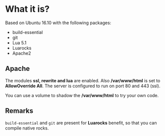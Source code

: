 # What it is?
Based on Ubuntu 16.10 with the following packages:

* build-essential
* git
* Lua 5.1
* Luarocks
* Apache2

## Apache
The modules **ssl, rewrite and lua** are enabled. Also **/var/www/html** is set to **AllowOverride All**. The server is configured to run on port 80 and 443 (ssl).

You can use a volume to shadow the **/var/www/html** to try your own code.

## Remarks
```build-essential``` and ```git``` are present for **Luarocks** benefit, so that you can compile native rocks.